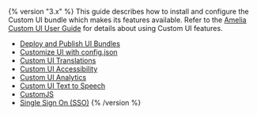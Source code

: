 {% version "3.x" %}
This guide describes how to install and configure the Custom UI bundle which makes its features available. Refer to the [Amelia Custom UI User Guide](Custom%20UI%20User%20Guide) for details about using Custom UI features.
-   [Deploy and Publish UI Bundles](Deploy%20and%20Publish%20UI%20Bundles)
-   [Customize UI with config.json](Customize%20UI%20with%20config_json)
-   [Custom UI Translations](Custom%20UI%20Translations)
-   [Custom UI Accessibility](Custom%20UI%20Accessibility)
-   [Custom UI Analytics](Custom%20UI%20Analytics)
-   [Custom UI Text to Speech](Custom%20UI%20Text%20to%20Speech)
-   [CustomJS](CustomJS)
-   [Single Sign On (SSO)](Single%20Sign%20On%20_SSO_)
{% /version %}
